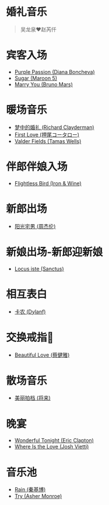 #  婚礼音乐

> 吴龙泉❤️赵芮仟

# 宾客入场
* [Purple Passion (Diana Boncheva)](https://music.163.com/song?id=2529472&userid=51021018)
* [Sugar (Maroon 5)](https://music.163.com/song?id=29019227&userid=51021018)
* [Marry You (Bruno Mars)](https://music.163.com/song?id=26547570&userid=51021018)

# 暖场音乐
* [梦中的婚礼 (Richard Clayderman)](https://music.163.com/song?id=34341360&userid=51021018)
* [First Love (押尾コータロー)](https://music.163.com/song?id=22822507&userid=51021018)
* [Valder Fields (Tamas Wells)](https://music.163.com/song?id=2001320&userid=51021018)
  
# 伴郎伴娘入场
* [Flightless Bird (Iron & Wine)](https://music.163.com/song?id=5042924&userid=51021018)
  
# 新郎出场
* [阳光宅男 (周杰伦)]()

# 新娘出场-新郎迎新娘
* [Locus iste (Sanctus)](https://music.163.com/song?id=16682614&userid=51021018)

# 相互表白
* [卡农 (Dylanf)](https://music.163.com/song?id=478507889&userid=51021018)

# 交换戒指💍
* [Beautiful Love (蔡健雅)](https://music.163.com/song?id=208963&userid=51021018)

# 散场音乐
* [美丽拍档 (将来)](https://music.163.com/song?id=1482011451&userid=51021018)

# 晚宴
* [Wonderful Tonight (Eric Clapton)](https://music.163.com/song?id=5048569&userid=51021018)
* [Where Is the Love (Josh Vietti)](https://music.163.com/song?id=28828076&userid=51021018)

# 音乐池
* [Rain (秦基博)](https://music.163.com/song?id=26418808&userid=51021018)
* [Try (Asher Monroe)](https://music.163.com/song?id=5041667&userid=51021018)

